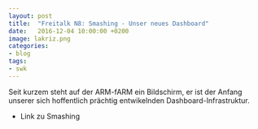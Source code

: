 ```yaml
---
layout: post
title:  "Freitalk N8: Smashing - Unser neues Dashboard"
date:   2016-12-04 10:00:00 +0200
image: lakriz.png
categories:
- blog
tags:
- swk
---
```

Seit kurzem steht auf der ARM-fARM ein Bildschirm, er ist der Anfang unserer sich hoffentlich prächtig entwikelnden Dashboard-Infrastruktur.

- Link zu Smashing
